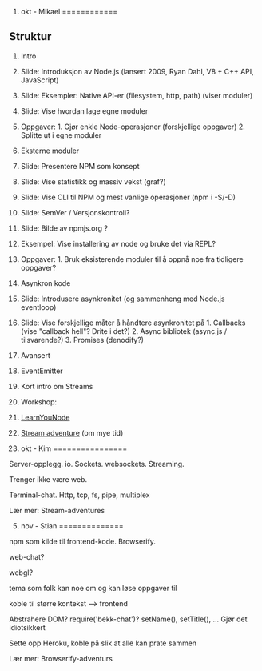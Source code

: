1. okt - Mikael
============

## Struktur

1. Intro
  1. Slide: Introduksjon av Node.js (lansert 2009, Ryan Dahl, V8 + C++ API, JavaScript)
  2. Slide: Eksempler: Native API-er (filesystem, http, path) (viser moduler)
  3. Slide: Vise hvordan lage egne moduler
  4. Oppgaver:
    1. Gjør enkle Node-operasjoner (forskjellige oppgaver)
    2. Splitte ut i egne moduler
2. Eksterne moduler
  1. Slide: Presentere NPM som konsept
  2. Slide: Vise statistikk og massiv vekst (graf?)
  3. Slide: Vise CLI til NPM og mest vanlige operasjoner (npm i -S/-D)
  4. Slide: SemVer / Versjonskontroll?
  5. Slide: Bilde av npmjs.org ?
  6. Eksempel: Vise installering av node og bruke det via REPL?
  5. Oppgaver:
    1. Bruk eksisterende moduler til å oppnå noe fra tidligere oppgaver?
3. Asynkron kode
  1. Slide: Introdusere asynkronitet (og sammenheng med Node.js eventloop)
  2. Slide: Vise forskjellige måter å håndtere asynkronitet på
    1. Callbacks (vise "callback hell"? Drite i det?)
    2. Async bibliotek (async.js / tilsvarende?)
    3. Promises (denodify?)
4. Avansert
  1. EventEmitter
  2. Kort intro om Streams
5. Workshop:
  1. [LearnYouNode](https://github.com/rvagg/learnyounode)
  2. [Stream adventure](https://github.com/substack/stream-adventure) (om mye tid)

22. okt - Kim
================

Server-opplegg. io. Sockets. websockets. Streaming.

Trenger ikke være web.

Terminal-chat. Http, tcp, fs, pipe, multiplex

Lær mer: Stream-adventures

5. nov - Stian
==============

npm som kilde til frontend-kode. Browserify.

web-chat?

webgl?

tema som folk kan noe om og kan løse oppgaver til

koble til større kontekst --> frontend

Abstrahere DOM? require('bekk-chat')? setName(), setTitle(), ... Gjør det idiotsikkert

Sette opp Heroku, koble på slik at alle kan prate sammen

Lær mer: Browserify-adventurs
